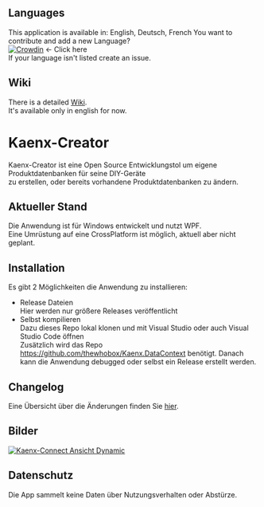 ## Languages
This application is available in: English, Deutsch, French
You want to contribute and add a new Language?  
[![Crowdin](https://badges.crowdin.net/kaenx-creator/localized.svg)](https://crowdin.com/project/kaenx-creator) <- Click here   
If your language isn't listed create an issue.  

## Wiki
There is a detailed [Wiki](https://github.com/OpenKNX/Kaenx-Creator/wiki).  
It's available only in english for now.

# Kaenx-Creator
Kaenx-Creator ist eine Open Source Entwicklungstol um eigene Produktdatenbanken für seine DIY-Geräte  
zu erstellen, oder bereits vorhandene Produktdatenbanken zu ändern.
  
## Aktueller Stand
Die Anwendung ist für Windows entwickelt und nutzt WPF.  
Eine Umrüstung auf eine CrossPlatform ist möglich, aktuell aber nicht geplant.  
  
## Installation
Es gibt 2 Möglichkeiten die Anwendung zu installieren:  
 - Release Dateien  
    Hier werden nur größere Releases veröffentlicht
 - Selbst kompilieren  
    Dazu dieses Repo lokal klonen und mit Visual Studio oder auch Visual Studio Code öffnen  
    Zusätzlich wird das Repo https://github.com/thewhobox/Kaenx.DataContext benötigt.
    Danach kann die Anwendung debugged oder selbst ein Release erstellt werden.

## Changelog
Eine Übersicht über die Änderungen finden Sie [hier](/ChangeLog).

## Bilder
[![Kaenx-Connect Ansicht Dynamic](/Images/Dynamic.png)](/Images/)
  
## Datenschutz
Die App sammelt keine Daten über Nutzungsverhalten oder Abstürze.
